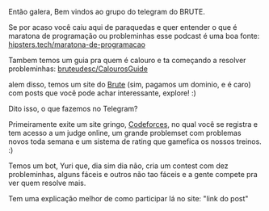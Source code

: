 Então galera, Bem vindos ao grupo do telegram do BRUTE.

Se por acaso você caiu aqui de paraquedas e quer entender o que é maratona de programação ou probleminhas esse podcast é uma boa fonte: 
[hipsters.tech/maratona-de-programacao](https://hipsters.tech/maratona-de-programacao-hipsters-90/)

Tambem temos um guia pra quem é calouro e ta começando a resolver probleminhas:
[bruteudesc/CalourosGuide](http://bruteudesc.com/calouros-guide/)

alem disso, temos um site do [Brute](http://bruteudesc.com/) (sim, pagamos um dominio, e é caro) com posts que você pode achar interessante, explore! :)

Dito isso, o que fazemos no Telegram?

Primeiramente exite um site gringo, [Codeforces](https://codeforces.com/), no qual você se registra e tem acesso a um judge online, um grande problemset com problemas novos toda semana e um sistema de rating que gamefica os nossos treinos. :) 

Temos um bot, Yuri que, dia sim dia não, cria um contest com dez probleminhas, alguns fáceis e outros não tao fáceis e a gente compete pra ver quem resolve mais.

Tem uma explicação melhor de como participar lá no site: "link do post"

